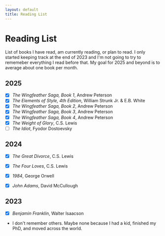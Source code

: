 ```yaml
---
layout: default
title: Reading List
---
```


# Reading List
List of books I have read, am currently reading, or plan to read. I only started keeping track at the end of 2023 and I'm not going to try to rememeber everything I read before that. My goal for 2025 and beyond is to average about one book per month. 

## 2025
- [x] *The Wingfeather Saga, Book 1*, Andrew Peterson
- [x] *The Elements of Style, 4th Edition*, William Strunk Jr. & E.B. White
- [x] *The Wingfeather Saga, Book 2*, Andrew Peterson
- [x] *The Wingfeather Saga, Book 3*, Andrew Peterson
- [x] *The Wingfeather Saga, Book 4*, Andrew Peterson
- [x] *The Weight of Glory*, C.S. Lewis
- [ ] *The Idiot*, Fyodor Dostoevsky

## 2024
- [x] *The Great Divorce*, C.S. Lewis
- [x] *The Four Loves*, C.S. Lewis
- [x] *1984*, George Orwell
- [x] *John Adams*, David McCullough


## 2023
- [x] *Benjamin Franklin*, Walter Isaacson
- I don't remember others. Maybe none because I had a kid, finished my PhD, and moved across the world.
